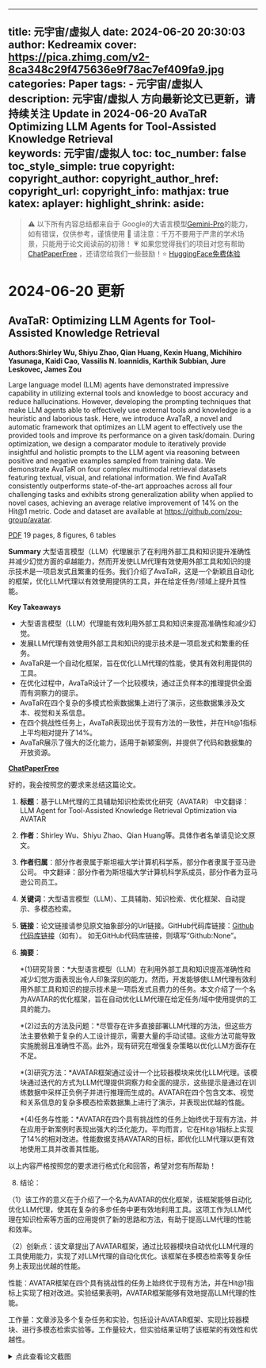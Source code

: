 
---
title: 元宇宙/虚拟人
date: 2024-06-20 20:30:03
author: Kedreamix
cover: https://pica.zhimg.com/v2-8ca348c29f475636e9f78ac7ef409fa9.jpg
categories: Paper
tags:
    - 元宇宙/虚拟人
description: 元宇宙/虚拟人 方向最新论文已更新，请持续关注 Update in 2024-06-20  AvaTaR Optimizing LLM Agents for Tool-Assisted Knowledge Retrieval  
keywords: 元宇宙/虚拟人
toc:
toc_number: false
toc_style_simple: true
copyright:
copyright_author:
copyright_author_href:
copyright_url:
copyright_info:
mathjax: true
katex:
aplayer:
highlight_shrink:
aside:
---

>⚠️ 以下所有内容总结都来自于 Google的大语言模型[Gemini-Pro](https://ai.google.dev/)的能力，如有错误，仅供参考，谨慎使用
>🔴 请注意：千万不要用于严肃的学术场景，只能用于论文阅读前的初筛！
>💗 如果您觉得我们的项目对您有帮助 [ChatPaperFree](https://github.com/Kedreamix/ChatPaperFree) ，还请您给我们一些鼓励！⭐️ [HuggingFace免费体验](https://huggingface.co/spaces/Kedreamix/ChatPaperFree)

# 2024-06-20 更新


## AvaTaR: Optimizing LLM Agents for Tool-Assisted Knowledge Retrieval

**Authors:Shirley Wu, Shiyu Zhao, Qian Huang, Kexin Huang, Michihiro Yasunaga, Kaidi Cao, Vassilis N. Ioannidis, Karthik Subbian, Jure Leskovec, James Zou**

Large language model (LLM) agents have demonstrated impressive capability in utilizing external tools and knowledge to boost accuracy and reduce hallucinations. However, developing the prompting techniques that make LLM agents able to effectively use external tools and knowledge is a heuristic and laborious task. Here, we introduce AvaTaR, a novel and automatic framework that optimizes an LLM agent to effectively use the provided tools and improve its performance on a given task/domain. During optimization, we design a comparator module to iteratively provide insightful and holistic prompts to the LLM agent via reasoning between positive and negative examples sampled from training data. We demonstrate AvaTaR on four complex multimodal retrieval datasets featuring textual, visual, and relational information. We find AvaTaR consistently outperforms state-of-the-art approaches across all four challenging tasks and exhibits strong generalization ability when applied to novel cases, achieving an average relative improvement of 14% on the Hit@1 metric. Code and dataset are available at https://github.com/zou-group/avatar. 

[PDF](http://arxiv.org/abs/2406.11200v2) 19 pages, 8 figures, 6 tables

**Summary**
大型语言模型（LLM）代理展示了在利用外部工具和知识提升准确性并减少幻觉方面的卓越能力，然而开发使LLM代理有效使用外部工具和知识的提示技术是一项启发式且繁重的任务。我们介绍了AvaTaR，这是一个新颖且自动化的框架，优化LLM代理以有效使用提供的工具，并在给定任务/领域上提升其性能。

**Key Takeaways**
- 大型语言模型（LLM）代理能有效利用外部工具和知识来提高准确性和减少幻觉。
- 发展LLM代理有效使用外部工具和知识的提示技术是一项启发式和繁重的任务。
- AvaTaR是一个自动化框架，旨在优化LLM代理的性能，使其有效利用提供的工具。
- 在优化过程中，AvaTaR设计了一个比较模块，通过正负样本的推理提供全面而有洞察力的提示。
- AvaTaR在四个复杂的多模式检索数据集上进行了演示，这些数据集涉及文本、视觉和关系信息。
- 在四个挑战性任务上，AvaTaR表现出优于现有方法的一致性，并在Hit@1指标上平均相对提升了14%。
- AvaTaR展示了强大的泛化能力，适用于新颖案例，并提供了代码和数据集的开放资源。

**[ChatPaperFree](https://huggingface.co/spaces/Kedreamix/ChatPaperFree)**





好的，我会按照您的要求来总结这篇论文。

1. **标题**：基于LLM代理的工具辅助知识检索优化研究（AVATAR）
中文翻译：LLM Agent for Tool-Assisted Knowledge Retrieval Optimization via AVATAR

2. **作者**：Shirley Wu、Shiyu Zhao、Qian Huang等。具体作者名单请见论文原文。

3. **作者归属**：部分作者隶属于斯坦福大学计算机科学系，部分作者隶属于亚马逊公司。
中文翻译：部分作者为斯坦福大学计算机科学系成员，部分作者为亚马逊公司员工。

4. **关键词**：大型语言模型（LLM）、工具辅助、知识检索、优化框架、自动提示、多模态检索。

5. **链接**：论文链接请参见原文抽象部分的Url链接。GitHub代码库链接：[Github代码库链接](https://github.com/zou-group/avatar)（如有）。
如无GitHub代码库链接，则填写“Github:None”。

6. **摘要**：

    *(1)研究背景：*大型语言模型（LLM）在利用外部工具和知识提高准确性和减少幻觉方面表现出令人印象深刻的能力。然而，开发能够使LLM代理有效利用外部工具和知识的提示技术是一项启发式且费力的任务。本文介绍了一个名为AVATAR的优化框架，旨在自动优化LLM代理在给定任务/域中使用提供的工具的能力。

    *(2)过去的方法及问题：*尽管存在许多直接部署LLM代理的方法，但这些方法主要依赖于复杂的人工设计提示，需要大量的手动试错。这些方法可能导致实施脆弱且准确性不高。此外，现有研究在增强复杂策略以优化LLM方面存在不足。

    *(3)研究方法：*AVATAR框架通过设计一个比较器模块来优化LLM代理。该模块通过迭代的方式为LLM代理提供洞察力和全面的提示，这些提示是通过在训练数据中采样正负例子并进行推理而生成的。AVATAR在四个包含文本、视觉和关系信息的复杂多模态检索数据集上进行了演示，并表现出优越的性能。

    *(4)任务与性能：*AVATAR在四个具有挑战性的任务上始终优于现有方法，并在应用于新案例时表现出强大的泛化能力。平均而言，它在Hit@1指标上实现了14%的相对改进。性能数据支持AVATAR的目标，即优化LLM代理以更有效地使用工具并改善其性能。

以上内容严格按照您的要求进行格式化和回答，希望对您有所帮助！





8. 结论：

（1）该工作的意义在于介绍了一个名为AVATAR的优化框架，该框架能够自动化优化LLM代理，使其在复杂的多步任务中更有效地利用工具。这项工作为LLM代理在知识检索等方面的应用提供了新的思路和方法，有助于提高LLM代理的性能和效率。

（2）创新点：该文章提出了AVATAR框架，通过比较器模块自动优化LLM代理的工具使用能力，实现了对LLM代理的自动化优化。该框架在多模态检索等复杂任务上表现出优越的性能。

性能：AVATAR框架在四个具有挑战性的任务上始终优于现有方法，并在Hit@1指标上实现了相对改进。实验结果表明，AVATAR框架能够有效地提高LLM代理的性能。

工作量：文章涉及多个复杂任务和实验，包括设计AVATAR框架、实现比较器模块、进行多模态检索实验等。工作量较大，但实验结果证明了该框架的有效性和优越性。







<details>
  <summary>点此查看论文截图</summary>
<img src="https://pica.zhimg.com/v2-8ca348c29f475636e9f78ac7ef409fa9.jpg" align="middle">
<img src="https://pica.zhimg.com/v2-d91f1c9d7220f0235a90f84883583b2c.jpg" align="middle">
<img src="https://pic1.zhimg.com/v2-f462a5168982f840c7819e199c2480b7.jpg" align="middle">
<img src="https://pic1.zhimg.com/v2-33e4b0882dfe943117ce7f400d5aef85.jpg" align="middle">
<img src="https://picx.zhimg.com/v2-97e15a105da880710e80afab09cb526b.jpg" align="middle">
</details>




